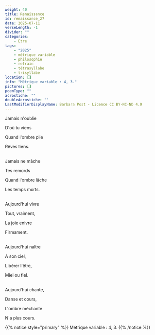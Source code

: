 ```yaml
---
weight: 40
title: Renaissance
id: renaissance_27
date: 2025-07-11
verseLength: -1
divider: ""
categories:
    - Etre
tags:
    - "2025"
    - métrique variable
    - philosophie
    - refrain
    - tétrasyllabe
    - trisyllabe
location: []
info: "Métrique variable : 4, 3."
pictures: []
poemType: ""
acrostiche: ""
doubleAcrostiche: ""
LastModifierDisplayName: Barbara Post - Licence CC BY-NC-ND 4.0
---
```

Jamais n'oublie

D'où tu viens

Quand l'ombre plie

Rêves tiens.

 \
Jamais ne mâche

Tes remords

Quand l'ombre lâche

Les temps morts.

 \
Aujourd'hui vivre

Tout, vraiment,

La joie enivre

Firmament.

 \
Aujourd'hui naître

A son ciel,

Libérer l'être,

Miel ou fiel.

 \
Aujourd'hui chante,

Danse et cours,

L'ombre méchante

N'a plus cours.

{{% notice style="primary" %}}
Métrique variable : 4, 3.
{{% /notice %}}